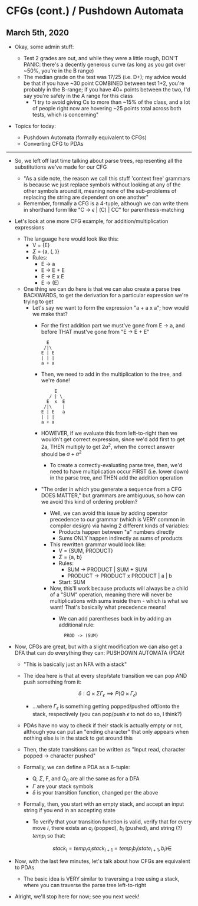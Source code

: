 # CFGs (cont.) / Pushdown Automata

## March 5th, 2020

- Okay, some admin stuff:
    - Test 2 grades are out, and while they were a little rough, DON'T PANIC: there's a decently generous curve (as long as you got over ~50%, you're in the B range)
    - The median grade on the test was 17/25 (i.e. D+); my advice would be that if you have ~30 point COMBINED between test 1+2, you're probably in the B-range; if you have 40+ points between the two, I'd say you're safely in the A range for this class
        - "I try to avoid giving Cs to more than ~15% of the class, and a lot of people right now are hovering ~25 points total across both tests, which is concerning"

- Topics for today:
    - Pushdown Automata (formally equivalent to CFGs)
    - Converting CFG to PDAs
--------------------------------------------------------------------------------

- So, we left off last time talking about parse trees, representing all the substitutions we've made for our CFG
    - "As a side note, the reason we call this stuff 'context free' grammars is because we just replace symbols without looking at any of the other symbols around it, meaning none of the sub-problems of replacing the string are dependent on one another"
    - Remember, formally a CFG is a 4-tuple, although we can write them in shorthand form like "C -> $\epsilon$ | (C) | CC" for parenthesis-matching

- Let's look at one more CFG example, for addition/multiplication expressions
    - The language here would look like this:
        - V = {E}
        - $\Sigma$ = {a, (, )}
        - Rules:
            - E -> a
            - E -> E + E
            - E -> E x E
            - E -> (E)
    - One thing we can do here is that we can also create a parse tree BACKWARDS, to get the derivation for a particular expression we're trying to get
        - Let's say we want to form the expression "a + a x a"; how would we make that?
            - For the first addition part we must've gone from E -> a, and before THAT must've gone from "E -> E + E"

                    E
                   /|\
                  E | E
                  | | |
                  a + a

            - Then, we need to add in the multiplication to the tree, and we're done!

                       E
                     / | \
                    E  x  E
                   /|\    |
                  E | E   a
                  | | |
                  a + a

            - HOWEVER, if we evaluate this from left-to-right then we wouldn't get correct expression, since we'd add first to get 2a, THEN multiply to get $2a^2$, when the correct answer should be $a + a^2$
                - To create a correctly-evaluating parse tree, then, we'd need to have multiplication occur FIRST (i.e. lower down) in the parse tree, and THEN add the addition operation
            - "The order in which you generate a sequence from a CFG DOES MATTER," but grammars are ambiguous, so how can we avoid this kind of ordering problem?
                - Well, we can avoid this issue by adding operator precedence to our grammar (which is VERY common in compiler design) via having 2 different kinds of variables:
                    - Products happen between "a" numbers directly
                    - Sums ONLY happen indirectly as sums of products
                - This rewritten grammar would look like:
                    - V = {SUM, PRODUCT}
                    - $\Sigma$ = {a, b}
                    - Rules:
                        - SUM -> PRODUCT | SUM + SUM
                        - PRODUCT -> PRODUCT x PRODUCT | a | b
                    - Start: SUM
                - Now, this'll work because products will always be a child of a "SUM" operation, meaning there will never be multiplications with sums inside them - which is what we want! That's basically what precedence means!
                    - We can add parentheses back in by adding an additional rule:

                            PROD -> (SUM)

- Now, CFGs are great, but with a slight modification we can also get a DFA that can do everything they can: PUSHDOWN AUTOMATA (PDA)!
    - "This is basically just an NFA with a stack"
    - The idea here is that at every step/state transition we can pop AND push something from it:

        $$
        \delta: Q \times \Sigma \Gamma_\epsilon \implies P(Q \times \Gamma_\epsilon)
        $$

        - ...where $\Gamma_\epsilon$ is something getting popped/pushed off/onto the stack, respectively (you can pop/push $\epsilon$ to not do so, I think?)
    - PDAs have no way to check if their stack is actually empty or not, although you can put an "ending character" that only appears when nothing else is in the stack to get around this
    - Then, the state transitions can be written as "Input read, character popped -> character pushed"
    - Formally, we can define a PDA as a 6-tuple:
        - Q, $\Sigma$, F, and $Q_0$ are all the same as for a DFA
        - $\Gamma$ are your stack symbols
        - $\delta$ is your transition function, changed per the above
    - Formally, then, you start with an empty stack, and accept an input string if you end in an accepting state
        - To verify that your transition function is valid, verify that for every move $i$, there exists an $a_i$ (popped), $b_i$ (pushed), and string (?) $temp_i$ so that:

            $$
            stack_i = temp_i a_i
            stack_{i+1} = temp_i b_i
            (state_{i+1}, b_i) \in
            $$

- Now, with the last few minutes, let's talk about how CFGs are equivalent to PDAs
    - The basic idea is VERY similar to traversing a tree using a stack, where you can traverse the parse tree left-to-right

- Alright, we'll stop here for now; see you next week!
